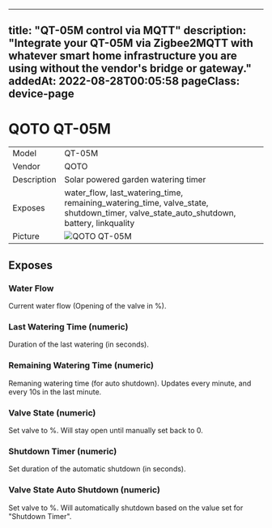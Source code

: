 ---
 title: "QT-05M control via MQTT"
 description: "Integrate your QT-05M via Zigbee2MQTT with whatever smart home infrastructure you are using without the vendor's bridge or gateway."
 addedAt: 2022-08-28T00:05:58
 pageClass: device-page
 ---

 # QOTO QT-05M

 |     |     |
 |-----|-----|
 | Model | QT-05M  |
 | Vendor  | QOTO  |
 | Description | Solar powered garden watering timer |
 | Exposes | water_flow, last_watering_time, remaining_watering_time, valve_state, shutdown_timer, valve_state_auto_shutdown, battery, linkquality |
 | Picture | ![QOTO QT-05M ](https://www.zigbee2mqtt.io/images/devices/QT-05M.jpg) |


 ## Exposes

 ### Water Flow
 Current water flow (Opening of the valve in %). 

 ### Last Watering Time (numeric)
 Duration of the last watering (in seconds).

 ### Remaining Watering Time (numeric)
 Remaning watering time (for auto shutdown). Updates every minute, and every 10s in the last minute.

 ### Valve State (numeric)
 Set valve to %. Will stay open until manually set back to 0.

 ### Shutdown Timer (numeric)
 Set duration of the automatic shutdown (in seconds).

 ### Valve State Auto Shutdown (numeric)
 Set valve to %. Will automatically shutdown based on the value set for "Shutdown Timer".

